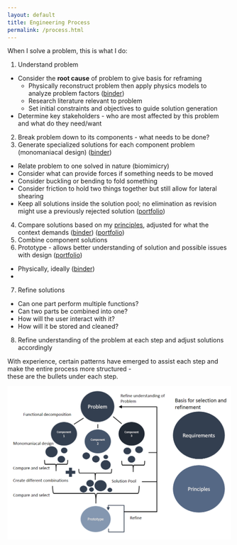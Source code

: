 ```yaml
---
layout: default
title: Engineering Process
permalink: /process.html
---
```


When I solve a problem, this is what I do:  

 1. Understand problem
   - Consider the **root cause** of problem to give basis for reframing
     - Physically reconstruct problem then apply physics models to analyze problem factors ([binder](/portfolio/projects/binder/#analysis))
	 - Research literature relevant to problem
	 - Set initial constraints and objectives to guide solution generation
   - Determine key stakeholders - who are most affected by this problem and what do they need/want
 2. Break problem down to its components - what needs to be done?
 3. Generate specialized solutions for each component problem (monomaniacal design) ([binder](/portfolio/projects/binder/#divergent))  
   - Relate problem to one solved in nature (biomimicry)
   - Consider what can provide forces if something needs to be moved
   - Consider buckling or bending to fold something
   - Consider friction to hold two things together but still allow for lateral shearing
   - Keep all solutions inside the solution pool; no elimination as revision might use a previously rejected solution ([portfolio](/portfolio/projects/portfolio/#pool))
 4. Compare solutions based on my [principles](/portfolio/principles.html), adjusted for what the context demands ([binder](/portfolio/projects/binder/#convergent)) ([portfolio](/portfolio/projects/portfolio/#compare))  
 5. Combine component solutions
 6. Prototype - allows better understanding of solution and possible issues with design ([portfolio](/portfolio/projects/portfolio/#prototype))
   - Physically, ideally ([binder](/portfolio/projects/binder/#prototype))
   -
 7. Refine solutions
   - Can one part perform multiple functions?
   - Can two parts be combined into one?
   - How will the user interact with it?
   - How will it be stored and cleaned?
 8. Refine understanding of the problem at each step and adjust solutions accordingly
 
 With experience, certain patterns have emerged to assist each step and make the entire process more structured -  
 these are the bullets under each step.

![Process visual](process.png)